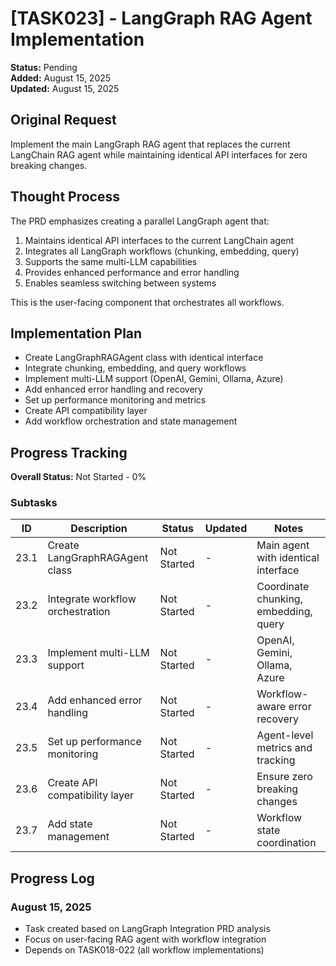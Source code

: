 # [TASK023] - LangGraph RAG Agent Implementation

**Status:** Pending  
**Added:** August 15, 2025  
**Updated:** August 15, 2025

## Original Request
Implement the main LangGraph RAG agent that replaces the current LangChain RAG agent while maintaining identical API interfaces for zero breaking changes.

## Thought Process
The PRD emphasizes creating a parallel LangGraph agent that:

1. Maintains identical API interfaces to the current LangChain agent
2. Integrates all LangGraph workflows (chunking, embedding, query)
3. Supports the same multi-LLM capabilities
4. Provides enhanced performance and error handling
5. Enables seamless switching between systems

This is the user-facing component that orchestrates all workflows.

## Implementation Plan
- Create LangGraphRAGAgent class with identical interface
- Integrate chunking, embedding, and query workflows
- Implement multi-LLM support (OpenAI, Gemini, Ollama, Azure)
- Add enhanced error handling and recovery
- Set up performance monitoring and metrics
- Create API compatibility layer
- Add workflow orchestration and state management

## Progress Tracking

**Overall Status:** Not Started - 0%

### Subtasks
| ID | Description | Status | Updated | Notes |
|----|-------------|--------|---------|-------|
| 23.1 | Create LangGraphRAGAgent class | Not Started | - | Main agent with identical interface |
| 23.2 | Integrate workflow orchestration | Not Started | - | Coordinate chunking, embedding, query |
| 23.3 | Implement multi-LLM support | Not Started | - | OpenAI, Gemini, Ollama, Azure |
| 23.4 | Add enhanced error handling | Not Started | - | Workflow-aware error recovery |
| 23.5 | Set up performance monitoring | Not Started | - | Agent-level metrics and tracking |
| 23.6 | Create API compatibility layer | Not Started | - | Ensure zero breaking changes |
| 23.7 | Add state management | Not Started | - | Workflow state coordination |

## Progress Log
### August 15, 2025
- Task created based on LangGraph Integration PRD analysis
- Focus on user-facing RAG agent with workflow integration
- Depends on TASK018-022 (all workflow implementations)
